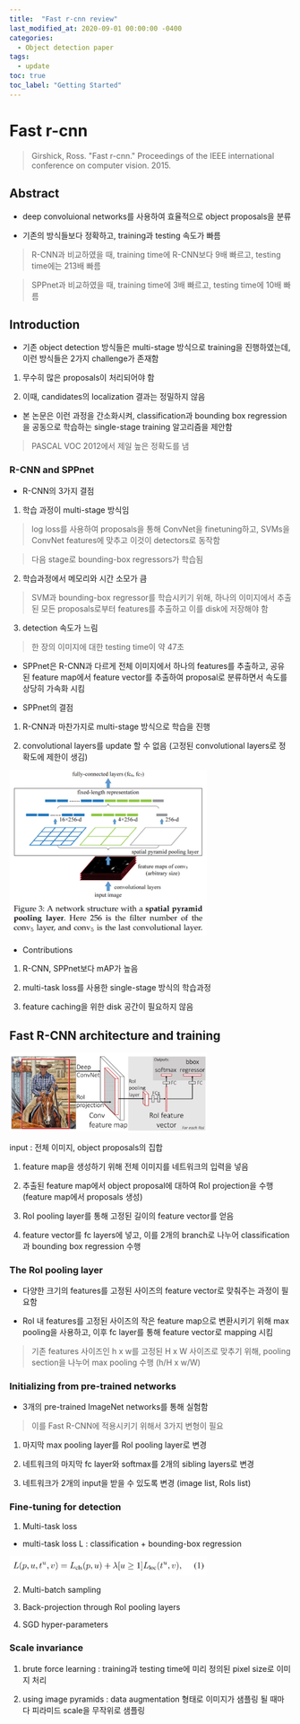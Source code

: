 ```yaml
---
title:  "Fast r-cnn review"
last_modified_at: 2020-09-01 00:00:00 -0400
categories: 
  - Object detection paper
tags:
  - update
toc: true
toc_label: "Getting Started"
---
```


# Fast r-cnn
> Girshick, Ross. "Fast r-cnn." Proceedings of the IEEE international conference on computer vision. 2015.

## Abstract

* deep convoluional networks를 사용하여 효율적으로 object proposals을 분류

* 기존의 방식들보다 정확하고, training과 testing 속도가 빠름

> R-CNN과 비교하였을 때, training time에 R-CNN보다 9배 빠르고, testing time에는 213배 빠름

> SPPnet과 비교하였을 때, training time에 3배 빠르고, testing time에 10배 빠름

## Introduction

* 기존 object detection 방식들은 multi-stage 방식으로 training을 진행하였는데, 이런 방식들은 2가지 challenge가 존재함

1. 무수히 많은 proposals이 처리되어야 함

2. 이때, candidates의 localization 결과는 정밀하지 않음

* 본 논문은 이런 과정을 간소화시켜, classification과 bounding box regression을 공동으로 학습하는 single-stage training 알고리즘을 제안함

> PASCAL VOC 2012에서 제일 높은 정확도를 냄

### R-CNN and SPPnet

* R-CNN의 3가지 결점

1. 학습 과정이 multi-stage 방식임

> log loss를 사용하여 proposals을 통해 ConvNet을 finetuning하고, SVMs을 ConvNet features에 맞추고 이것이 detectors로 동작함

> 다음 stage로 bounding-box regressors가 학습됨

2. 학습과정에서 메모리와 시간 소모가 큼

> SVM과 bounding-box regressor를 학습시키기 위해, 하나의 이미지에서 추출된 모든 proposals로부터 features를 추출하고 이를 disk에 저장해야 함

3. detection 속도가 느림

> 한 장의 이미지에 대한 testing time이 약 47초

* SPPnet은 R-CNN과 다르게 전체 이미지에서 하나의 features를 추출하고, 공유된 feature map에서 feature vector를 추출하여 proposal로 분류하면서 
속도를 상당히 가속화 시킴

* SPPnet의 결점

1. R-CNN과 마찬가지로 multi-stage 방식으로 학습을 진행

2. convolutional layers를 update 할 수 없음 (고정된 convolutional layers로 정확도에 제한이 생김) 

<img src="/assets/img/DeepLab/SPP.PNG" width="70%" height="70%">

* Contributions

1. R-CNN, SPPnet보다 mAP가 높음

2. multi-task loss를 사용한 single-stage 방식의 학습과정

3. feature caching을 위한 disk 공간이 필요하지 않음

## Fast R-CNN architecture and training

<img src="/assets/img/Fast_RCNN/fig1.PNG" width="70%" height="70%">

input : 전체 이미지, object proposals의 집합

1. feature map을 생성하기 위해 전체 이미지를 네트워크의 입력을 넣음

2. 추출된 feature map에서 object proposal에 대하여 RoI projection을 수행 (feature map에서 proposals 생성)

3. RoI pooling layer를 통해 고정된 길이의 feature vector를 얻음

4. feature vector를 fc layers에 넣고, 이를 2개의 branch로 나누어 classification과 bounding box regression 수행

### The RoI pooling layer

* 다양한 크기의 features를 고정된 사이즈의 feature vector로 맞춰주는 과정이 필요함

* RoI 내 features를 고정된 사이즈의 작은 feature map으로 변환시키기 위해 max pooling을 사용하고, 이후 fc layer를 통해 feature vector로 mapping 시킴

> 기존 features 사이즈인 h x w를 고정된 H x W 사이즈로 맞추기 위해, pooling section을 나누어 max pooling 수행 (h/H x w/W)

### Initializing from pre-trained networks

* 3개의 pre-trained ImageNet networks를 통해 실험함

> 이를 Fast R-CNN에 적용시키기 위해서 3가지 변형이 필요

1. 마지막 max pooling layer를 RoI pooling layer로 변경

2. 네트워크의 마지막 fc layer와 softmax를 2개의 sibling layers로 변경

3. 네트워크가 2개의 input을 받을 수 있도록 변경 (image list, RoIs list)

### Fine-tuning for detection

1. Multi-task loss

* multi-task loss L : classification + bounding-box regression

<img src="/assets/img/Fast_RCNN/eq1.PNG" width="70%" height="70%">

2. Multi-batch sampling

3. Back-projection through RoI pooling layers

4. SGD hyper-parameters

### Scale invariance

1. brute force learning : training과 testing time에 미리 정의된 pixel size로 이미지 처리

2. using image pyramids : data augmentation 형태로 이미지가 샘플링 될 때마다 피라미드 scale을 무작위로 샘플링































